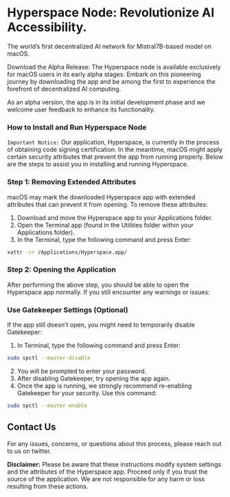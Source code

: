 # Hyperspace Node: Revolutionize AI Accessibility.
The world’s first decentralized AI network for Mistral7B-based model on macOS.

Download the Alpha Release: The Hyperspace node is available exclusively for macOS users in its early alpha stages. Embark on this pioneering journey by downloading the app and be among the first to experience the forefront of decentralized AI computing.

As an alpha version, the app is in its initial development phase and we welcome user feedback to enhance its functionality.

### How to Install and Run Hyperspace Node
`Important Notice:` Our application, Hyperspace, is currently in the process of obtaining code signing certification. In the meantime, macOS might apply certain security attributes that prevent the app from running properly. Below are the steps to assist you in installing and running Hyperspace.

### Step 1: Removing Extended Attributes

macOS may mark the downloaded Hyperspace app with extended attributes that can prevent it from opening. To remove these attributes:

1. Download and move the Hyperspace app to your Applications folder.
2. Open the Terminal app (found in the Utilities folder within your Applications folder).
3. In the Terminal, type the following command and press Enter:

```bash
xattr -cr /Applications/Hyperspace.app/
```

### Step 2: Opening the Application

After performing the above step, you should be able to open the Hyperspace app normally. If you still encounter any warnings or issues:

### Use Gatekeeper Settings (Optional)

If the app still doesn't open, you might need to temporarily disable Gatekeeper:

1. In Terminal, type the following command and press Enter:

```bash
sudo spctl --master-disable
```

2. You will be prompted to enter your password.
3. After disabling Gatekeeper, try opening the app again.
4. Once the app is running, we strongly recommend re-enabling Gatekeeper for your security. Use this command:

```bash
sudo spctl --master-enable
```


## Contact Us
For any issues, concerns, or questions about this process, please reach out to us on twitter.

**Disclaimer:** Please be aware that these instructions modify system settings and the attributes of the Hyperspace app. Proceed only if you trust the source of the application. We are not responsible for any harm or loss resulting from these actions.



